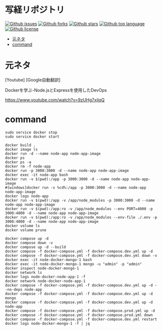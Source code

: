 # 写経リポジトリ

<!-- # Badges -->

[![Github issues](https://img.shields.io/github/issues/2f0833e717/manual)](https://github.com/2f0833e717/manual/issues)
[![Github forks](https://img.shields.io/github/forks/2f0833e717/manual)](https://github.com/2f0833e717/manual/network/members)
[![Github stars](https://img.shields.io/github/stars/2f0833e717/manual)](https://github.com/2f0833e717/manual/stargazers)
[![Github top language](https://img.shields.io/github/languages/top/2f0833e717/manual)](https://github.com/2f0833e717/manual/)
[![Github license](https://img.shields.io/github/license/2f0833e717/manual)](https://github.com/2f0833e717/manual/)


<!-- START doctoc generated TOC please keep comment here to allow auto update -->
<!-- DON'T EDIT THIS SECTION, INSTEAD RE-RUN doctoc TO UPDATE -->

- [元ネタ](#%E5%85%83%E3%83%8D%E3%82%BF)
- [command](#command)

<!-- END doctoc generated TOC please keep comment here to allow auto update -->

# 元ネタ

[Youtube] [Google自動翻訳]

Dockerを学ぶ-Node.jsとExpressを使用したDevOps

https://www.youtube.com/watch?v=9zUHg7xjIqQ

# command

```docker
sudo service docker stop
sudo service docker start

docker build .
docker image ls
docker run -d --name node-app node-app-image
docker ps
docker ps -a
docker rm -f node-app
docker run -p 3000:3000 -d --name node-app node-app-image
docker exec -it node-app bash
docker run -v $(pwd):/app -p 3000:3000 -d --name node-app node-app-image
#[windows]docker run -v %cd%:/app -p 3000:3000 -d --name node-app node-app-image
docker logs node-app
docker run -v $(pwd):/app -v /app/node_modules -p 3000:3000 -d --name node-app node-app-image
docker run -v $(pwd):/app:ro -v /app/node_modules --env PORT=4000 -p 3000:4000 -d --name node-app node-app-image
docker run -v $(pwd):/app:ro -v /app/node_modules --env-file ./.env -p 3000:4000 -d --name node-app node-app-image
docker volume ls
docker volume prune

docker compose up -d
docker compose down -v
docker compose up -d --build
docker compose -f docker-compose.yml -f docker-compose.dev.yml up -d
docker compose -f docker-compose.yml -f docker-compose.dev.yml down -v
docker exec -it node-docker-mongo-1 bash
docker exec -it node-docker-mongo-1 mongo -u "admin" -p "admin"
docker inspect node-docker-mongo-1
docker network ls
docker logs node-docker-node-app-1 -f
docker network node-docker-node-app-1
docker compose -f docker-compose.yml -f docker-compose.dev.yml up -d --no-deps node-app
docker compose -f docker-compose.yml -f docker-compose.dev.yml up -d mongo
docker compose -f docker-compose.yml -f docker-compose.dev.yml up -d node-app
docker compose -f docker-compose.yml -f docker-compose.prod.yml up -d
docker compose -f docker-compose.yml -f docker-compose.prod.yml down 
docker compose -f docker-compose.yml -f docker-compose.dev.yml restart
docker logs node-docker-mongo-1 -f | jq
```
